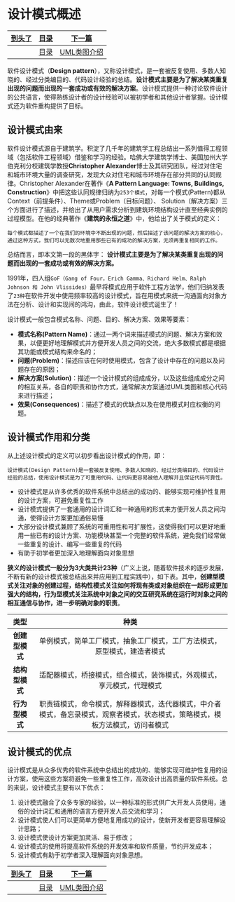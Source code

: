 # 设计模式概述

|[到头了]()|[目录](./index.md)|[下一篇](./002_UML.md)|
|:---:|:---:|:---:|
|[]()|[目录](./index.md)|[UML类图介绍](./002_UML.md)|

软件设计模式（**Design pattern**），又称设计模式，是一套被反复使用、多数人知晓的、经过分类编目的、代码设计经验的总结。**设计模式主要是为了解决某类重复出现的问题而出现的一套成功或有效的解决方案**。设计模式提供一种讨论软件设计的公共语言，使得熟练设计者的设计经验可以被初学者和其他设计者掌握。设计模式还为软件重构提供了目标。

## 设计模式由来

软件设计模式源自于建筑学。积淀了几千年的建筑学工程总结出一系列值得工程领域（包括软件工程领域）借鉴和学习的经验。哈佛大学建筑学博士、美国加州大学伯克利分校建筑学教授**Christopher Alexander**博士及其研究团队，经过对住宅和城市环境大量的调查研究，发现大众对住宅和城市环境存在部分共同的认同规律。Christopher Alexander在著作《**A Pattern Language: Towns, Buildings, Construction**》中把这些认同规律归纳为`253个模式`，对每一个模式(Pattern)都从Context（前提条件）、Theme或Problem（目标问题）、 Solution（解决方案）三个方面进行了描述，并给出了从用户需求分析到建筑环境结构设计直至经典实例的过程模型。在他的经典著作《**建筑的永恒之道**》中，他给出了关于模式的定义：

`每个模式都描述了一个在我们的环境中不断出现的问题，然后描述了该问题的解决方案的核心，通过这种方式，我们可以无数次地重用那些已有的成功的解决方案，无须再重复相同的工作。`

总结而言，即本文第一段的黑体字： **设计模式主要是为了解决某类重复出现的问题而出现的一套成功或有效的解决方案。**

1991年，四人组`GoF（Gang of Four，Erich Gamma、Richard Helm、Ralph Johnson 和 John Vlissides）`最早将模式应用于软件工程方法学，他们归纳发表了`23种`在软件开发中使用频率较高的设计模式，旨在用模式来统一沟通面向对象方法在分析、设计和实现间的鸿沟，由此，软件设计模式诞生了！

设计模式一般包含模式名称、问题、目的、解决方案、效果等要素：

- **模式名称(Pattern Name)**：通过一两个词来描述模式的问题、解决方案和效果，以便更好地理解模式并方便开发人员之间的交流，绝大多数模式都是根据其功能或模式结构来命名的；
- **问题(Problem)**：描述应该在何时使用模式，包含了设计中存在的问题以及问题存在的原因；
- **解决方案(Solution)**：描述一个设计模式的组成成分，以及这些组成成分之间的相互关系，各自的职责和协作方式，通常解决方案通过UML类图和核心代码来进行描述；
- **效果(Consequences)**：描述了模式的优缺点以及在使用模式时应权衡的问题。


## 设计模式作用和分类

从上述设计模式的定义可以初步看出设计模式的作用，即：

`设计模式(Design Pattern)是一套被反复使用、多数人知晓的、经过分类编目的、代码设计经验的总结，使用设计模式是为了可重用代码、让代码更容易被他人理解并且保证代码可靠性。`

- 设计模式是从许多优秀的软件系统中总结出的成功的、能够实现可维护性复用的设计方案，可避免重复性工作
- 设计模式提供了一套通用的设计词汇和一种通用的形式来方便开发人员之间沟通，使得设计方案更加通俗易懂
- 大部分设计模式兼顾了系统的可重用性和可扩展性，这使得我们可以更好地重用一些已有的设计方案、功能模块甚至一个完整的软件系统，避免我们经常做一些重复的设计、编写一些重复的代码
- 有助于初学者更加深入地理解面向对象思想

**狭义的设计模式一般分为3大类共计23种**（广义上说，随着软件技术的逐步发展，不断有新的设计模式被总结出来并应用到工程实践中），如下表。其中，**创建型模式关注对象的创建过程，结构性模式关注如何将现有类或对象组织在一起形成更加强大的结构，行为型模式关注系统中对象之间的交互研究系统在运行时对象之间的相互通信与协作，进一步明确对象的职责**。

|**类型**|**种类**|
|:---:|:---:|
|**创建型模式**|单例模式，简单工厂模式，抽象工厂模式，工厂方法模式，原型模式，建造者模式|
|**结构型模式**|适配器模式，桥接模式，组合模式，装饰模式，外观模式，享元模式，代理模式|
|**行为型模式**|职责链模式，命令模式，解释器模式，迭代器模式，中介者模式，备忘录模式，观察者模式，状态模式，策略模式，模板方法模式，访问者模式|

## 设计模式的优点

设计模式是从众多优秀的软件系统中总结出的成功的、能够实现可维护性复用的设计方案，使用这些方案将避免一些重复性工作，高效设计出高质量的软件系统。总的来说，设计模式主要有以下优点：

1. 设计模式融合了众多专家的经验，以一种标准的形式供广大开发人员使用，通俗的设计词汇和通用的语言方便开发人员交流和学习；
2. 设计模式使人们可以更简单方便地复用成功的设计，使新开发者更容易理解设计思路；
3. 设计模式使设计方案更加灵活、易于修改；
4. 设计模式的使用将提高软件系统的开发效率和软件质量，节约开发成本；
5. 设计模式有助于初学者深入理解面向对象思想。

|[到头了]()|[目录](./index.md)|[下一篇](./002_UML.md)|
|:---:|:---:|:---:|
|[]()|[目录](./index.md)|[UML类图介绍](./002_UML.md)|